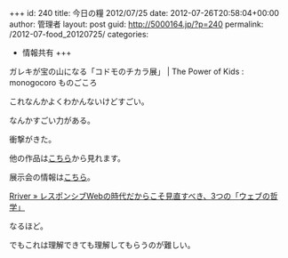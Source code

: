 +++
id: 240
title: 今日の糧 2012/07/25
date: 2012-07-26T20:58:04+00:00
author: 管理者
layout: post
guid: http://5000164.jp/?p=240
permalink: /2012-07-food_20120725/
categories:
  - 情報共有
+++
<section> 

<div>
  ガレキが宝の山になる「コドモのチカラ展」 | The Power of Kids : monogocoro ものごころ
</div>

これなんかよくわかんないけどすごい。
  
なんかすごい力がある。
  
衝撃がきた。
  
他の作品は[こちら](http://www.watanohasmile.jp/)から見れます。
  
展示会の情報は[こちら](http://www.muji.net/lab/ateliermuji/exhibition/exhibition120615.html)。 </section> <section> 

<div>
  <a href="http://parashuto.com/rriver/responsive-web/revisiting-a-dao-of-web-design-a-web-philosophy">Rriver » レスポンシブWebの時代だからこそ見直すべき、3つの「ウェブの哲学」</a>
</div>

なるほど。
  
でもこれは理解できても理解してもらうのが難しい。 </section>